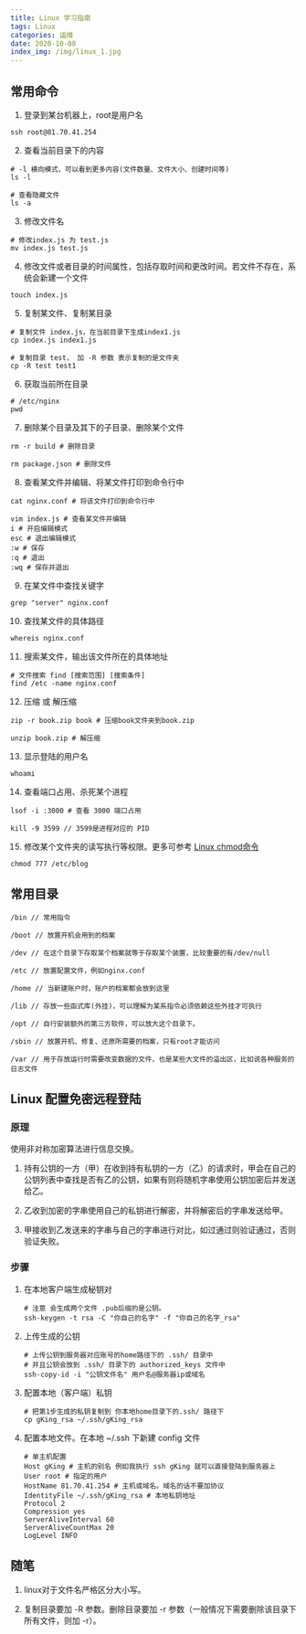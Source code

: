 ```yaml
---
title: Linux 学习指南
tags: Linux
categories: 运维
date: 2020-10-08
index_img: /img/linux_1.jpg
---
```


## 常用命令

1. 登录到某台机器上，root是用户名

```
ssh root@81.70.41.254
```

2. 查看当前目录下的内容

```
# -l 横向模式，可以看到更多内容(文件数量、文件大小、创建时间等)
ls -l

# 查看隐藏文件
ls -a 
```

3. 修改文件名

```
# 修改index.js 为 test.js
mv index.js test.js
```

4. 修改文件或者目录的时间属性，包括存取时间和更改时间。若文件不存在，系统会新建一个文件

```
touch index.js
```

5. 复制某文件、复制某目录

```
# 复制文件 index.js，在当前目录下生成index1.js
cp index.js index1.js

# 复制目录 test， 加 -R 参数 表示复制的是文件夹
cp -R test test1
```

6. 获取当前所在目录

```
# /etc/nginx
pwd 
```

7. 删除某个目录及其下的子目录、删除某个文件

```
rm -r build # 删除目录

rm package.json # 删除文件
```

8. 查看某文件并编辑、将某文件打印到命令行中

```
cat nginx.conf # 将该文件打印到命令行中

vim index.js # 查看某文件并编辑
i # 开启编辑模式
esc # 退出编辑模式
:w # 保存
:q # 退出
:wq # 保存并退出
```

9. 在某文件中查找关键字

```
grep "server" nginx.conf
```

10. 查找某文件的具体路径

```
whereis nginx.conf
```

11. 搜索某文件，输出该文件所在的具体地址

```
# 文件搜索 find [搜索范围] [搜索条件]
find /etc -name nginx.conf
```

12. 压缩 或 解压缩

```
zip -r book.zip book # 压缩book文件夹到book.zip

unzip book.zip # 解压缩
```

13. 显示登陆的用户名

```
whoami
```

14. 查看端口占用、杀死某个进程

```
lsof -i :3000 # 查看 3000 端口占用

kill -9 3599 // 3599是进程对应的 PID
```

15. 修改某个文件夹的读写执行等权限。更多可参考 [Linux chmod命令](https://www.runoob.com/linux/linux-comm-chmod.html)

```
chmod 777 /etc/blog
```

## 常用目录

```
/bin // 常用指令

/boot // 放置开机会用到的档案

/dev // 在这个目录下存取某个档案就等于存取某个装置，比较重要的有/dev/null

/etc // 放置配置文件，例如nginx.conf

/home // 当新建账户时，账户的档案都会放到这里

/lib // 存放一些函式库(外挂)，可以理解为某系指令必须依赖这些外挂才可执行

/opt // 自行安装额外的第三方软件，可以放大这个目录下。

/sbin // 放置开机、修复、还原所需要的档案，只有root才能访问

/var // ⽤于存放运行时需要改变数据的文件，也是某些⼤文件的溢出区，比如说各种服务的日志文件
```

## Linux 配置免密远程登陆

### 原理
使用非对称加密算法进行信息交换。

1. 持有公钥的一方（甲）在收到持有私钥的一方（乙）的请求时，甲会在自己的公钥列表中查找是否有乙的公钥，如果有则将随机字串使用公钥加密后并发送给乙。

2. 乙收到加密的字串使用自己的私钥进行解密，并将解密后的字串发送给甲。

3. 甲接收到乙发送来的字串与自己的字串进行对比，如过通过则验证通过，否则验证失败。

### 步骤
    
1. 在本地客户端生成秘钥对
    
    ```
    # 注意 会生成两个文件 .pub后缀的是公钥。
    ssh-keygen -t rsa -C "你自己的名字" -f "你自己的名字_rsa"
    ```

2. 上传生成的公钥
    
    ```
    # 上传公钥到服务器对应账号的home路径下的 .ssh/ 目录中
    # 并且公钥会放到 .ssh/ 目录下的 authorized_keys 文件中
    ssh-copy-id -i "公钥文件名" 用户名@服务器ip或域名
    ```
    
3. 配置本地（客户端）私钥
    
    ```
    # 把第1步生成的私钥复制到 你本地home目录下的.ssh/ 路径下
    cp gKing_rsa ~/.ssh/gKing_rsa
    ```

4. 配置本地文件。在本地 ~/.ssh 下新建 config 文件

    ```
    # 单主机配置
    Host gKing # 主机的别名 例如我执行 ssh gKing 就可以直接登陆到服务器上
    User root # 指定的用户
    HostName 81.70.41.254 # 主机或域名。域名的话不要加协议
    IdentityFile ~/.ssh/gKing_rsa # 本地私钥地址
    Protocol 2
    Compression yes
    ServerAliveInterval 60
    ServerAliveCountMax 20
    LogLevel INFO
    ```

## 随笔

1. linux对于文件名严格区分大小写。

2. 复制目录要加 -R 参数。删除目录要加 -r 参数（一般情况下需要删除该目录下所有文件，则加 -r）。

